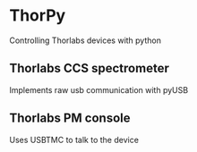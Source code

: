 # ThorPy

Controlling Thorlabs devices with python

## Thorlabs CCS spectrometer

Implements raw usb communication with pyUSB

## Thorlabs PM console

Uses USBTMC to talk to the device